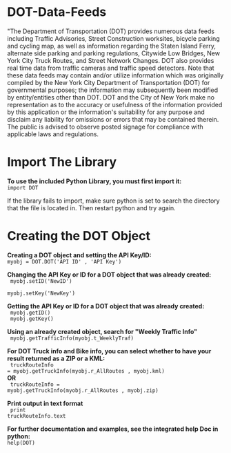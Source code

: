 <h1>DOT-Data-Feeds</h1>
<p>
"The Department of Transportation (DOT) provides numerous data feeds including Traffic Advisories, Street Construction worksites, bicycle parking and cycling map, as well as information regarding the Staten Island Ferry, alternate side parking and parking regulations, Citywide Low Bridges, New York City Truck Routes, and Street Network Changes.  DOT also provides real time data from traffic cameras and traffic speed detectors.  Note that these data feeds may contain and/or utilize information which was originally compiled by the New York City Department of Transportation (DOT) for governmental purposes; the information may subsequently been modified by entity/entities other than DOT. DOT and the City of New York make no representation as to the accuracy or usefulness of the information provided by this application or the information's suitability for any purpose and disclaim any liability for omissions or errors that may be contained therein. The public is advised to observe posted signage for compliance with applicable laws and regulations.
</p>

<h1>Import The Library</h1>

<b>To use the included Python Library, you must first import it:</b><br />
<code>import DOT</code>

If the library fails to import, make sure python is set to search the directory that the file is located in. Then restart python and try again.


<h1>Creating the DOT Object</h1>

<b>Creating a DOT object and setting the API Key/ID:</b><br />
<code>myobj = DOT.DOT('API ID' , 'API Key') </code>


<b>Changing the API Key or ID for a DOT object that was already created: </b><br />
<code>
myobj.setID('NewID')<br />
myobj.setKey('NewKey')
</code>


<b>Getting the API Key or ID for a DOT object that was already created: </b><br />
<code>
myobj.getID() <br />
myobj.getKey()
</code>


<b> Using an already created object, search for "Weekly Traffic Info"</b><br />
<code>
myobj.getTrafficInfo(myobj.t_WeeklyTraf)
</code>



<b>For DOT Truck info and Bike info, you can select whether to have your result returned as a ZIP or a KML: </b><br />
<code>
truckRouteInfo = myobj.getTruckInfo(myobj.r_AllRoutes , myobj.kml)</code><br />
<b>OR</b><br />
<code>
truckRouteInfo = myobj.getTruckInfo(myobj.r_AllRoutes , myobj.zip)
</code><br />



<b>Print output in text format</b><br />
<code>
print truckRouteInfo.text
</code>

<b>For further documentation and examples, see the integrated help Doc in python:</b><br />
<code>help(DOT) </code>







